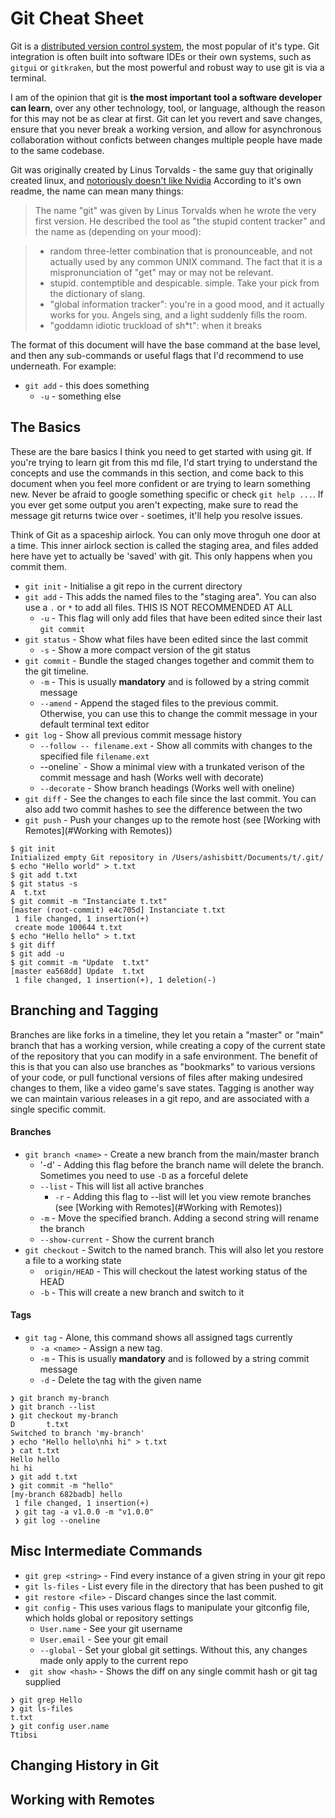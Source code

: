 # Git Cheat Sheet

Git is a [distributed version control system](https://github.com/git/git), the most popular of it's type. Git integration is often built 
into software IDEs or their own systems, such as `gitgui` or `gitkraken`, but the most powerful and robust way to use git is via a terminal.

I am of the opinion that git is **the most important tool a software developer can learn**, over any other technology, tool, or language, 
although the reason for this may not be as clear at first. Git can let you revert and save changes, ensure that you never break a working version, and 
allow for asynchronous collaboration without conficts between changes multiple people have made to the same codebase.

Git was originally created by Linus Torvalds - the same guy that originally created linux, and [notoriously doesn't like Nvidia](https://www.youtube.com/watch?v=iYWzMvlj2RQ) 
According to it's own readme, the name can mean many things:

> The name "git" was given by Linus Torvalds when he wrote the very
first version. He described the tool as "the stupid content tracker"
and the name as (depending on your mood):

>  - random three-letter combination that is pronounceable, and not
   actually used by any common UNIX command.  The fact that it is a
   mispronunciation of "get" may or may not be relevant.
>  - stupid. contemptible and despicable. simple. Take your pick from the
   dictionary of slang.
>  - "global information tracker": you're in a good mood, and it actually
   works for you. Angels sing, and a light suddenly fills the room.
>  - "goddamn idiotic truckload of sh\*t": when it breaks

The format of this document will have the base command at the base level, and then any sub-commands or useful flags that I'd recommend to use underneath. For example:

 - `git add` - this does something
    - `-u` - something else 

## The Basics
These are the bare basics I think you need to get started with using git. If you're trying to learn git from this md file, I'd start trying to
understand the concepts and use the commands in this section, and come back to this document when you feel more confident or are trying to learn
something new. Never be afraid to google something specific or check `git help ...`. If you ever get some output you aren't expecting, make sure to
read the message git returns twice over - soetimes, it'll help you resolve issues.

Think of Git as a spaceship airlock. You can only move throguh one door at a time. This inner airlock section is called the staging area, and files added here
have yet to actually be 'saved' with git. This only happens when you commit them. 

- `git init` - Initialise a git repo in the current directory
- `git add` - This adds the named files to the "staging area". You can also use a `.` or `*` to add all files. THIS IS NOT RECOMMENDED AT ALL
    - `-u` - This flag will only add files that have been edited since their last `git commit` 
- `git status` - Show what files have been edited since the last commit
    - `-s` - Show a more compact version of the git status 
- `git commit` - Bundle the staged changes together and commit them to the git timeline. 
    - `-m` - This is usually **mandatory** and is followed by a string commit message
    - `--amend` - Append the staged files to the previous commit. Otherwise, you can use this to change the commit message in your default terminal text editor
- `git log` - Show all previous commit message history
    - `--follow -- filename.ext` - Show all commits with changes to the specified file `filename.ext`
    - --oneline` - Show a minimal view with a trunkated verison of the commit message and hash (Works well with decorate)
    - `--decorate` - Show branch headings (Works well with oneline)
- `git diff` - See the changes to each file since the last commit. You can also add two commit hashes to see the difference between the two
- `git push` - Push your changes up to the remote host (see [Working with Remotes](#Working with Remotes))

```console
$ git init
Initialized empty Git repository in /Users/ashisbitt/Documents/t/.git/
$ echo "Hello world" > t.txt
$ git add t.txt
$ git status -s
A  t.txt
$ git commit -m "Instanciate t.txt"
[master (root-commit) e4c705d] Instanciate t.txt
 1 file changed, 1 insertion(+)
 create mode 100644 t.txt
$ echo "Hello hello" > t.txt
$ git diff
$ git add -u
$ git commit -m "Update  t.txt"
[master ea568dd] Update  t.txt
 1 file changed, 1 insertion(+), 1 deletion(-)
```

## Branching and Tagging
Branches are like forks in a timeline, they let you retain a "master" or "main" branch that has a working version, while creating a copy of the current state of the
repository that you can modify in a safe environment. The benefit of this is that you can also use branches as "bookmarks" to various versions of your code, or pull
functional versions of files after making undesired changes to them, like a video game's save states. Tagging is another way we can maintain various releases in a git
repo, and are associated with a single specific commit. 

#### Branches
- `git branch <name>` - Create a new branch from the main/master branch
    - '-d' - Adding this flag before the branch name will delete the branch. Sometimes you need to use `-D` as a forceful delete
    - `--list` - This will list all active branches
        - `-r` - Adding this flag to --list will let you view remote branches (see [Working with Remotes](#Working with Remotes)) 
    - `-m` - Move the specified branch. Adding a second string will rename the branch 
    - `--show-current` - Show the current branch
- `git checkout` - Switch to the named branch. This will also let you restore a file to a working state
    - ` origin/HEAD` - This will checkout the latest working status of the HEAD
    - `-b` - This will create a new branch and switch to it 

#### Tags
- `git tag` - Alone, this command shows all assigned tags currently
    - `-a <name>` - Assign a new tag.
    - `-m` - This is usually **mandatory** and is followed by a string commit message
    - `-d` - Delete the tag with the given name

```console
❯ git branch my-branch
❯ git branch --list
❯ git checkout my-branch
D       t.txt
Switched to branch 'my-branch'
❯ echo "Hello hello\nhi hi" > t.txt
❯ cat t.txt
Hello hello
hi hi
❯ git add t.txt
❯ git commit -m "hello"
[my-branch 682badb] hello
 1 file changed, 1 insertion(+)
 ❯ git tag -a v1.0.0 -m "v1.0.0"
 ❯ git log --oneline
```

## Misc Intermediate Commands 
- `git grep <string>` - Find every instance of a given string in your git repo 
- `git ls-files` - List every file in the directory that has been pushed to git
- `git restore <file>` - Discard changes since the last commit.  
- `git config` - This uses various flags to manipulate your gitconfig file, which holds global or repository settings
    - `User.name` - See your git username
    - `User.email` - See your git email 
    - `--global` - Set your global git settings. Without this, any changes made only apply to the current repo
- ` git show <hash>` - Shows the diff on any single commit hash or git tag supplied

```console
❯ git grep Hello
❯ git ls-files
t.txt
❯ git config user.name
Ttibsi
```

## Changing History in Git 


## Working with Remotes
